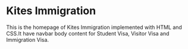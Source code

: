 # Kites Immigration
This is the homepage of Kites Immigration implemented with HTML and CSS.It have navbar body content for Student Visa, Visitor Visa and Immigration Visa.
